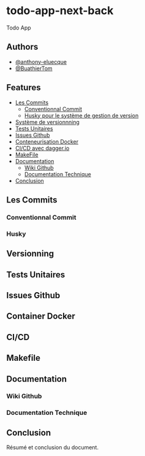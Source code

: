 # todo-app-next-back

Todo App 

## Authors

- [@anthony-eluecque](https://github.com/anthony-eluecque)
- [@BuathierTom](https://github.com/BuathierTom)


## Features

- [Les Commits](#les-commits)
   - [Conventionnal Commit](#conventionnal-commit) 
   - [Husky pour le système de gestion de version](#husky) 
- [Système de versionnning](#versionning)
- [Tests Unitaires](#tests-unitaires)
- [Issues Github](#issues-github)
- [Conteneurisation Docker](#container-docker)
- [CI/CD avec dagger.io](#ci/cd)
- [MakeFile](#makefile)
- [Documentation](#documentation)
    - [Wiki Github](#wiki-github)
    - [Documentation Technique](#documentation-technique)
- [Conclusion](#conclusion)

## Les Commits

### Conventionnal Commit

### Husky

## Versionning

## Tests Unitaires

## Issues Github

## Container Docker

## CI/CD

## Makefile

## Documentation

### Wiki Github

### Documentation Technique


## Conclusion

Résumé et conclusion du document.
